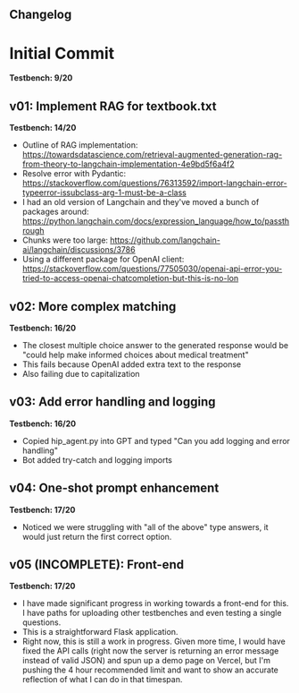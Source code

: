 ## Changelog

# Initial Commit
**Testbench: 9/20**

## v01: Implement RAG for textbook.txt
**Testbench: 14/20**
- Outline of RAG implementation: https://towardsdatascience.com/retrieval-augmented-generation-rag-from-theory-to-langchain-implementation-4e9bd5f6a4f2
- Resolve error with Pydantic: https://stackoverflow.com/questions/76313592/import-langchain-error-typeerror-issubclass-arg-1-must-be-a-class
- I had an old version of Langchain and they've moved a bunch of packages around: https://python.langchain.com/docs/expression_language/how_to/passthrough
- Chunks were too large: https://github.com/langchain-ai/langchain/discussions/3786
- Using a different package for OpenAI client: https://stackoverflow.com/questions/77505030/openai-api-error-you-tried-to-access-openai-chatcompletion-but-this-is-no-lon

## v02: More complex matching
**Testbench: 16/20**
- The closest multiple choice answer to the generated response would be "could help make informed choices about medical treatment"
- This fails because OpenAI added extra text to the response
- Also failing due to capitalization

## v03: Add error handling and logging
**Testbench: 16/20**
- Copied hip_agent.py into GPT and typed "Can you add logging and error handling"
- Bot added try-catch and logging imports

## v04: One-shot prompt enhancement
**Testbench: 17/20**
- Noticed we were struggling with "all of the above" type answers, it would just return the first correct option.

## v05 (INCOMPLETE): Front-end
**Testbench: 17/20**
- I have made significant progress in working towards a front-end for this. I have paths for uploading other testbenches and even testing a single questions.
- This is a straightforward Flask application.
- Right now, this is still a work in progress. Given more time, I would have fixed the API calls (right now the server is returning an error message instead of valid JSON) and spun up a demo page on Vercel, but I'm pushing the 4 hour recommended limit and want to show an accurate reflection of what I can do in that timespan.
